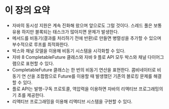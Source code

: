 # 이 장의 요약 
- 자바의 동시성 지원은 계속 진화해 왔으며 앞으로도 그럴 것이다. 스레드 풀은 보통 유용 하지만 블록되는 태스크가 많아지면 문제가 발생한다.
- 메서드를 비동기(결과를 처리하기 전에 반환)로 만들면 병렬성을 추가할 수 있으며 부수적으로 루프를 최적화한다.
- 박스와 채널 모델을 이용해 비동기 시스템을 시각화할 수 있다.
- 자바 8 CompletableFuture 클래스와 자바 9 플로 API 모두 박스와 채널 다이어그램으로 표현할 수 있다.
- CompletableFuture 클래스는 한 번의 비동기 연산을 표현한다. 콤비네이터로 비동기 연 산을 조합함으로 Future를 이용할 때 발생했던 기존의 블로킹 문제를 해결할 수 있다.
- 플로 API는 발행-구독 프로토콜, 역압력을 이용하면 자바의 리액티브 프로그래밍의 기 초를 제공한다.
- 리액티브 프로그래밍을 이용해 리액티브 시스템을 구현할 수 있다.